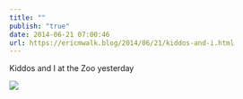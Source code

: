 ```yaml
---
title: ""
publish: "true"
date: 2014-06-21 07:00:46
url: https://ericmwalk.blog/2014/06/21/kiddos-and-i.html
---
```


Kiddos and I at the Zoo yesterday

![](https://ericmwalk.blog/uploads/2022/001eaf45dd.jpg)